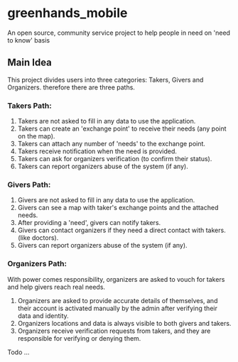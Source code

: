 # greenhands_mobile
An open source, community service project to help people in need on 'need to know' basis


## Main Idea
This project divides users into three categories: Takers, Givers and Organizers.
therefore there are three paths.

### Takers Path:
1. Takers are not asked to fill in any data to use the application.
2. Takers can create an 'exchange point' to receive their needs (any point on the map).
3. Takers can attach any number of 'needs' to the exchange point.
4. Takers receive notification when the need is provided.
5. Takers can ask for organizers verification (to confirm their status).
6. Takers can report organizers abuse of the system (if any).

### Givers Path:
1. Givers are not asked to fill in any data to use the application.
2. Givers can see a map with taker's exchange points and the attached needs.
3. After providing a 'need', givers can notify takers.
4. Givers can contact organizers if they need a direct contact with takers. (like doctors).
5. Givers can report organizers abuse of the system (if any).

### Organizers Path:
With power comes responsibility, organizers are asked to vouch for takers and help givers reach real needs.
1. Organizers are asked to provide accurate details of themselves, and their account is activated manually by the admin after verifying their data and identity.
2. Organizers locations and data is always visible to both givers and takers.
3. Organizers receive verification requests from takers, and they are responsible for verifying or denying them.

Todo ...
